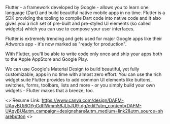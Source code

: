 Flutter - a framework developed by Google - allows you to learn one language (Dart) and build beautiful native mobile apps in no time. Flutter is a SDK providing the tooling to compile Dart code into native code and it also gives you a rich set of pre-built and pre-styled UI elements (so called widgets) which you can use to compose your user interfaces.

Flutter is extremely trending and gets used for major Google apps like their Adwords app - it's now marked as "ready for production".

With Flutter, you'll be able to write code only once and ship your apps both to the Apple AppStore and Google Play.

We can use Google's Material Design to build beautiful, yet fully customizable, apps in no time with almost zero effort. You can use the rich widget suite Flutter provides to add common UI elements like buttons, switches, forms, toolbars, lists and more - or you simply build your own widgets - Flutter makes that a breeze, too.



<> Resume Link: https://www.canva.com/design/DAFM-UAqvBU/6OYgGdffWmm56JLbJU9-dg/edit?utm_content=DAFM-UAqvBU&utm_campaign=designshare&utm_medium=link2&utm_source=sharebutton
<>

